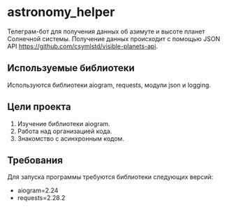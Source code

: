 # astronomy_helper

Телеграм-бот для получения данных об азимуте и высоте планет Солнечной системы.
Получение данных происходит с помощью JSON API https://github.com/csymlstd/visible-planets-api.

## Используемые библиотеки

Используются библиотеки aiogram, requests, модули json и logging.

## Цели проекта

1. Изучение библиотеки aiogram.
2. Работа над организацией кода.
3. Знакомство с асинхронным кодом.

## Требования

Для запуска программы требуются библиотеки следующих версий:
* aiogram=2.24
* requests=2.28.2
